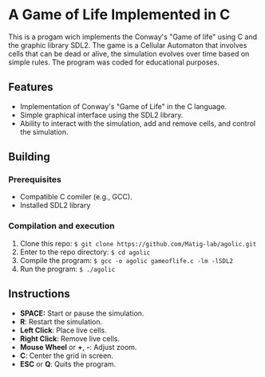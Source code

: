 # A Game of Life Implemented in C

This is a progam wich implements the Conway's "Game of life" using C and the graphic library SDL2. The game is a Cellular Automaton that involves cells that can be dead or alive, the simulation evolves over time based on simple rules. The program was coded for educational purposes.

## Features

- Implementation of Conway's "Game of Life" in the C language.
- Simple graphical interface using the SDL2 library.
- Ability to interact with the simulation, add and remove cells, and control the simulation.

## Building

### Prerequisites

- Compatible C comiler (e.g., GCC).
- Installed SDL2 library

### Compilation and execution

1. Clone this repo: `$ git clone https://github.com/Matig-lab/agolic.git`
2. Enter to the repo directory: `$ cd agolic`
3. Compile the program:  `$ gcc -o agolic gameoflife.c -lm -lSDL2`
4. Run the program: `$ ./agolic`

## Instructions

- **SPACE:** Start or pause the simulation.
- **R**: Restart the simulation.
- **Left Click**: Place live cells.
- **Right Click**: Remove live cells.
- **Mouse Wheel** or **+**, **-**: Adjust zoom.
- **C**: Center the grid in screen.
- **ESC** or **Q**: Quits the program.
